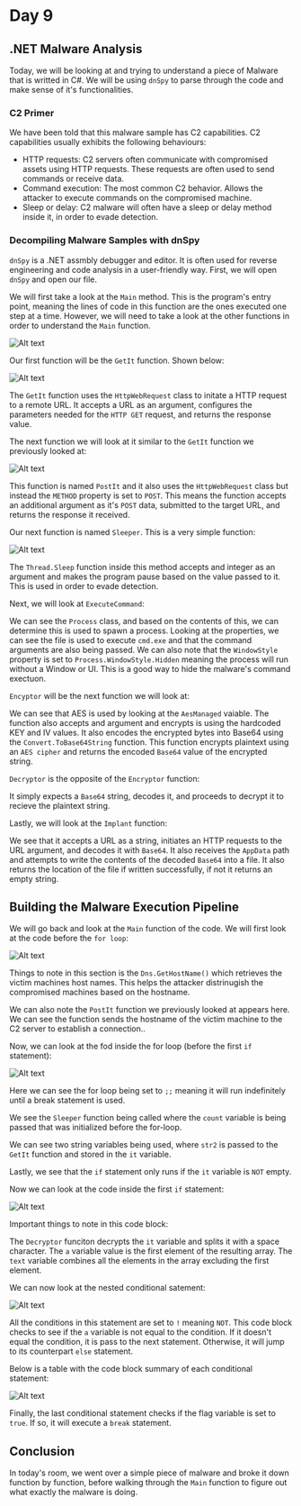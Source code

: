 # Day 9
## .NET Malware Analysis

Today, we will be looking at and trying to understand a piece of Malware that is writted in C#. We will be using ```dnSpy``` to parse through the code and make sense of it's functionalities.

### C2 Primer

We have been told that this malware sample has C2 capabilities. C2 capabilities usually exhibits the following behaviours:

- HTTP requests: C2 servers often communicate with compromised assets using HTTP requests. These requests are often used to send commands or receive data.
- Command execution: The most common C2 behavior. Allows the attacker to execute commands on the compromised machine.
- Sleep or delay: C2 malware will often have a sleep or delay method inside it, in order to evade detection.

### Decompiling Malware Samples with dnSpy

```dnSpy``` is a .NET assmbly debugger and editor. It is often used for reverse engineering and code analysis in a user-friendly way. First, we will open ```dnSpy``` and open our file. 

We will first take a look at the ```Main``` method. This is the program's entry point, meaning the lines of code in this function are the ones executed one step at a time. However, we will need to take a look at the other functions in order to understand the ```Main``` function. 

![Alt text](/Advent%20of%20Cyber%202023/Resources/functions.png)

Our first function will be the ```GetIt``` function. Shown below:

![Alt text](/Advent%20of%20Cyber%202023/Resources/GetIt.png)

The ```GetIt``` function uses the ```HttpWebRequest``` class to initate a HTTP request to a remote URL. It accepts a URL as an argument, configures the parameters needed for the ```HTTP GET``` request, and returns the response value.

The next function we will look at it similar to the ```GetIt``` function we previously looked at:

![Alt text](/Advent%20of%20Cyber%202023/Resources/PostIt.png)

 This function is named ```PostIt``` and it also uses the ```HttpWebRequest``` class but instead the ```METHOD``` property is set to ```POST```. This means the function accepts an additional argument as it's ```POST``` data, submitted to the target URL, and returns the response it received.

Our next function is named ```Sleeper```. This is a very simple function:

![Alt text](/Advent%20of%20Cyber%202023/Resources/sleeper.png)

The ```Thread.Sleep``` function inside this method accepts and integer as an argument and makes the program pause based on the value passed to it. This is used in order to evade detection.

Next, we will look at ```ExecuteCommand```:



We can see the ```Process``` class, and based on the contents of this, we can determine this is used to spawn a process. Looking at the properties, we can see the file is used to execute ```cmd.exe``` and that the command arguments are also being passed. We can also note that the ```WindowStyle``` property is set to ```Process.WindowStyle.Hidden``` meaning the process will run without a Window or UI. This is a good way to hide the malware's command exectuon. 

```Encyptor``` will be the next function we will look at:



We can see that AES is used by looking at the ```AesManaged``` vaiable. The function also accepts and argument and encrypts is using the hardcoded KEY and IV values. It also encodes the encrypted bytes into Base64 using the ```Convert.ToBase64String``` function. This function encrypts plaintext using an ```AES cipher``` and returns the encoded ```Base64``` value of the encrypted string.

```Decryptor``` is the opposite of the ```Encryptor``` function:



It simply expects a ```Base64``` string, decodes it, and proceeds to decrypt it to recieve the plaintext string.


Lastly, we will look at the ```Implant``` function:



We see that it accepts a URL as a string, initiates an HTTP requests to the URL argument, and decodes it with ```Base64```. It also receives the ```AppData``` path and attempts to write the contents of the decoded ```Base64``` into a file. It also returns the location of the file if written successfully, if not it returns an empty string.

## Building the Malware Execution Pipeline

We will go back and look at the ```Main``` function of the code. We will first look at the code before the ```for loop```:

![Alt text](/Advent%20of%20Cyber%202023/Resources/beforeforloop.png)

Things to note in this section is the ```Dns.GetHostName()``` which retrieves the victim machines host names. This helps the attacker distrinugish the compromised machines based on the hostname.

We can also note the ```PostIt``` function we previously looked at appears here. We can see the function sends the hostname of the victim machine to the C2 server to establish a connection..

Now, we can look at the fod inside the for loop (before the first ```if``` statement):

![Alt text](/Advent%20of%20Cyber%202023/Resources/beforeifstatement.png)

Here we can see the for loop being set to ```;;``` meaning it will run indefinitely until a break statement is used.

We see the ```Sleeper``` function being called where the ```count``` variable is being passed that was initialized before the for-loop.

We can see two string variables being used, where ```str2``` is passed to the ```GetIt``` function and stored in the ```it``` variable. 

Lastly, we see that the ```if``` statement only runs if the ```it``` variable is ```NOT``` empty. 

Now we can look at the code inside the first ```if``` statement:

![Alt text](/Advent%20of%20Cyber%202023/Resources/firstifstatement.png)

Important things to note in this code block:

The ```Decryptor``` funciton decrypts the ```it``` variable and splits it with a space character. The ```a``` variable value is the first element of the resulting array. The ```text``` variable combines all the elements in the array excluding the first element. 

We can now look at the nested conditional satement:

![Alt text](/Advent%20of%20Cyber%202023/Resources/nested.png)

 All the conditions in this statement are set to ```!``` meaning ```NOT```. This code block checks to see if the ```a``` variable is not equal to the condition. If it doesn't equal the condition, it is pass to the next statement. Otherwise, it will jump to its counterpart ```else``` statement.

 Below is a table with the code block summary of each conditional statement:

 ![Alt text](/Advent%20of%20Cyber%202023/Resources/codeblocktable.png)

 Finally, the last conditional statement checks if the flag variable is set to ```true```. If so, it will execute a ```break``` statement.

 ## Conclusion

 In today's room, we went over a simple piece of malware and broke it down function by function, before walking through the ```Main``` function to figure out what exactly the malware is doing.

